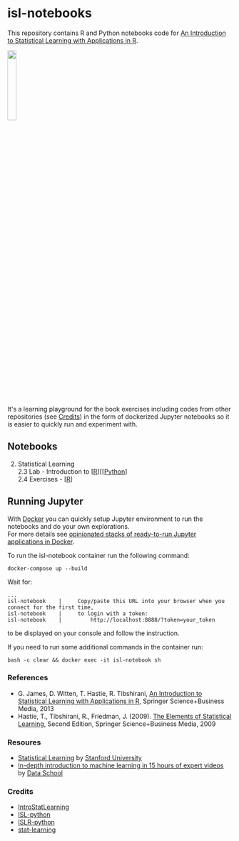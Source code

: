 # isl-notebooks
This repository contains R and Python notebooks code for [An Introduction to Statistical Learning with Applications in R](http://www-bcf.usc.edu/%7Egareth/ISL/).

<img src='http://www-bcf.usc.edu/%7Egareth/ISL/ISL%20Cover%202.jpg' width=20%>

It's a learning playground for the book exercises including codes from other repositories (see [Credits](#credits)) in the form of dockerized Jupyter notebooks so it is easier to quickly run and experiment with.

## Notebooks

2. Statistical Learning  
    2.3 Lab - Introduction to [[R](http://nbviewer.jupyter.org/github/jagin/isl-notebooks/blob/master/notebooks/R/2%20Statistical%20Learning/2.3%20Lab%20-%20Introduction%20to%20R.ipynb)][[[Python](http://nbviewer.jupyter.org/github/jagin/isl-notebooks/blob/master/notebooks/Python/2%20Statistical%20Learning/2.3%20Lab%20-%20Introduction%20to%20Python.ipynb)]  
    2.4 Exercises - [[R](http://nbviewer.jupyter.org/github/jagin/isl-notebooks/blob/master/notebooks/R/2%20Statistical%20Learning/2.4%20Exercises.ipynb)]  

## Running Jupyter

With [Docker](https://www.docker.com/community-edition) you can quickly setup Jupyter environment to run the notebooks and do your own explorations.  
For more details see [opinionated stacks of ready-to-run Jupyter applications in Docker](https://github.com/jupyter/docker-stacks).

To run the isl-notebook container run the following command:

```
docker-compose up --build
```

Wait for:

```
...
isl-notebook    |     Copy/paste this URL into your browser when you connect for the first time,
isl-notebook    |     to login with a token:
isl-notebook    |         http://localhost:8888/?token=your_token
```

to be displayed on your console and follow the instruction.

If you need to run some additional commands in the container run:

```
bash -c clear && docker exec -it isl-notebook sh

```

### References

- G. James, D. Witten, T. Hastie, R. Tibshirani, [An Introduction to Statistical Learning with Applications in R](http://www-bcf.usc.edu/%7Egareth/ISL/), Springer Science+Business Media, 2013
- Hastie, T., Tibshirani, R., Friedman, J. (2009). [The Elements of Statistical Learning](http://statweb.stanford.edu/%7tibs/ElemStatLearn/), Second Edition, Springer Science+Business Media, 2009

### Resoures

- [Statistical Learning](https://lagunita.stanford.edu/courses/HumanitiesSciences/StatLearning/Winter2016/about) by [Stanford University](http://www.stanford.edu/)
- [In-depth introduction to machine learning in 15 hours of expert videos](http://www.dataschool.io/15-hours-of-expert-machine-learning-videos/) by [Data School](http://www.dataschool.io)

### Credits

- [IntroStatLearning](https://github.com/ppaquay/IntroStatLearning)
- [ISL-python](https://github.com/emredjan/ISL-python)
- [ISLR-python](https://github.com/JWarmenhoven/ISLR-python)
- [stat-learning](https://github.com/asadoughi/stat-learning)